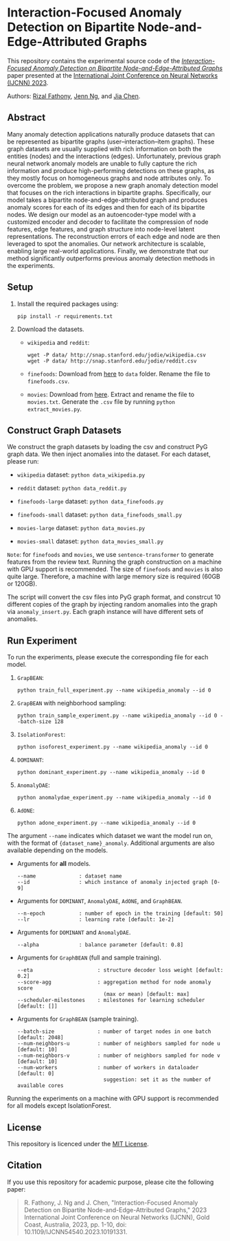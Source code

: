 # Interaction-Focused Anomaly Detection on Bipartite Node-and-Edge-Attributed Graphs

This repository contains the experimental source code of the [*Interaction-Focused Anomaly Detection on Bipartite Node-and-Edge-Attributed Graphs*](https://engineering.grab.com/graph-anomaly-model) paper presented at the [International Joint Conference on Neural Networks (IJCNN) 2023](https://2023.ijcnn.org/). 

Authors: [Rizal Fathony](mailto:rizal.fathony@grab.com), [Jenn Ng](mailto:jenn.ng@grab.com), and [Jia Chen](mailto:jia.chen@grab.com).

## Abstract

Many anomaly detection applications naturally produce datasets that can be represented as bipartite graphs (user–interaction–item graphs). These graph datasets are usually supplied with rich information on both the entities (nodes) and the interactions (edges). Unfortunately, previous graph neural network anomaly models are unable to fully capture the rich information and produce high-performing detections on these graphs, as they mostly focus on homogeneous graphs and node attributes only. To overcome the problem, we propose a new graph anomaly detection model that focuses on the rich interactions in bipartite graphs. Specifically, our model takes a bipartite node-and-edge-attributed graph and produces anomaly scores for each of its edges and then for each of its bipartite nodes. We design our model as an autoencoder-type model with a customized encoder and decoder to facilitate the compression of node features, edge features, and graph structure into node-level latent representations. The reconstruction errors of each edge and node are then leveraged to spot the anomalies. Our network architecture is scalable, enabling large real-world applications. Finally, we demonstrate that our method significantly outperforms previous anomaly detection methods in the experiments.

## Setup

1. Install the required packages using:
    ```
    pip install -r requirements.txt
    ```
2. Download the datasets.

    - `wikipedia` and `reddit`:
        ```
        wget -P data/ http://snap.stanford.edu/jodie/wikipedia.csv
        wget -P data/ http://snap.stanford.edu/jodie/reddit.csv
        ```

    - `finefoods`:  Download from [here](https://www.kaggle.com/datasets/snap/amazon-fine-food-reviews?select=Reviews.csv) to `data` folder. Rename the file to `finefoods.csv`.

    - `movies`:  Download from [here](https://snap.stanford.edu/data/web-Movies.html). Extract and rename the file to `movies.txt`. Generate the `.csv` file by running `python extract_movies.py`.


## Construct Graph Datasets

We construct the graph datasets by loading the csv and construct PyG graph data. We then inject anomalies into the dataset. For each dataset, please run:
- `wikipedia` dataset: `python data_wikipedia.py`
- `reddit` dataset: `python data_reddit.py`

- `finefoods-large` dataset: `python data_finefoods.py`
- `finefoods-small` dataset: `python data_finefoods_small.py`
- `movies-large` dataset: `python data_movies.py`
- `movies-small` dataset: `python data_movies_small.py`

`Note`: for `finefoods` and `movies`, we use `sentence-transformer` to generate features from the review text. Running the graph construction on a machine with GPU support is recommended. The size of `finefoods` and `movies` is also quite large. Therefore, a machine with large memory size is required (60GB or 120GB). 

The script will convert the csv files into PyG graph format, and constrcut 10 different copies of the graph by injecting random anomalies into the graph via `anomaly_insert.py`. Each graph instance will have different sets of anomalies. 

## Run Experiment

To run the experiments, please execute the corresponding file for each model. 

1. `GrapBEAN`: 
    ```
    python train_full_experiment.py --name wikipedia_anomaly --id 0
    ```

1. `GrapBEAN` with neighborhood sampling: 
    ```
    python train_sample_experiment.py --name wikipedia_anomaly --id 0 --batch-size 128
    ```

1. `IsolationForest`: 
    ```
    python isoforest_experiment.py --name wikipedia_anomaly --id 0
    ```

1. `DOMINANT`: 
    ```
    python dominant_experiment.py --name wikipedia_anomaly --id 0
    ```

1. `AnomalyDAE`: 
    ```
    python anomalydae_experiment.py --name wikipedia_anomaly --id 0
    ```

1. `AdONE`: 
    ```
    python adone_experiment.py --name wikipedia_anomaly --id 0
    ```

The argument `--name` indicates which dataset we want the model run on, with the format of `{dataset_name}_anomaly`. Additional arguments are also available depending on the models.

- Arguments for **all** models.
    ```
    --name              : dataset name
    --id                : which instance of anomaly injected graph [0-9]
    ```
- Arguments for `DOMINANT`, `AnomalyDAE`, `AdONE`, and `GraphBEAN`.
    ```
    --n-epoch           : number of epoch in the training [default: 50]
    --lr                : learning rate [default: 1e-2]
    ```
- Arguments for `DOMINANT` and `AnomalyDAE`.
    ```
    --alpha             : balance parameter [default: 0.8]
    ```
- Arguments for `GraphBEAN` (full and sample training).
    ```
    --eta                     : structure decoder loss weight [default: 0.2]
    --score-agg               : aggregation method for node anomaly score
                                (max or mean) [default: max]      
    --scheduler-milestones    : milestones for learning scheduler [default: []]            
    ```
- Arguments for `GraphBEAN` (sample training).
    ```
    --batch-size              : number of target nodes in one batch [default: 2048]
    --num-neighbors-u         : number of neighbors sampled for node u [default: 10]
    --num-neighbors-v         : number of neighbors sampled for node v [default: 10]
    --num-workers             : number of workers in dataloader [default: 0]       
                                suggestion: set it as the number of available cores  
    ```

Running the experiments on a machine with GPU support is recommended for all models except IsolationForest.

## License

This repository is licenced under the [MIT License](LICENSE).

## Citation

If you use this repository for academic purpose, please cite the following paper:


> R. Fathony, J. Ng and J. Chen, "Interaction-Focused Anomaly Detection on Bipartite Node-and-Edge-Attributed Graphs," 2023 International Joint Conference on Neural Networks (IJCNN), Gold Coast, Australia, 2023, pp. 1-10, doi: 10.1109/IJCNN54540.2023.10191331.
